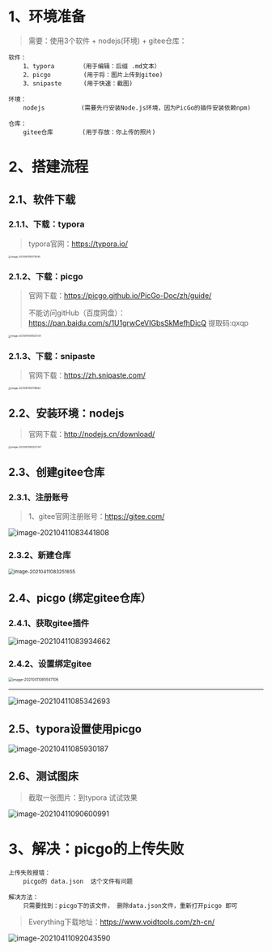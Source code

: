 # 1、环境准备

> 需要：使用3个软件 +  nodejs(环境) + gitee仓库：

~~~
软件：
	1、typora       （用于编辑：后缀 .md文本）
	2、picgo		    (用于将：图片上传到gitee)
	3、snipaste      (用于快速：截图)
	
环境：
	nodejs          (需要先行安装Node.js环境，因为PicGo的插件安装依赖npm)
	
仓库：
	gitee仓库        (用于存放：你上传的照片)
~~~





# 2、搭建流程



## 2.1、软件下载



### 2.1.1、下载：typora

> typora官网：https://typora.io/

<img src="https://gitee.com/sheep-are-flying-in-the-sky/my-picture/raw/master/picture9/image-20210411081716145.png" alt="image-20210411081716145" style="zoom: 33%;" />





### 2.1.2、下载：picgo

> 官网下载：https://picgo.github.io/PicGo-Doc/zh/guide/
>
> 不能访问gitHub（百度网盘）：https://pan.baidu.com/s/1U1grwCeVIGbsSkMefhDicQ 提取码:qxqp 

<img src="https://gitee.com/sheep-are-flying-in-the-sky/my-picture/raw/master/picture9/image-20210411081921734.png" alt="image-20210411081921734" style="zoom: 33%;" />



### 2.1.3、下载：snipaste

> 官网下载：https://zh.snipaste.com/

<img src="https://gitee.com/sheep-are-flying-in-the-sky/my-picture/raw/master/picture9/image-20210411091118842.png" alt="image-20210411091118842" style="zoom: 33%;" />









## 2.2、安装环境：nodejs

> 官网下载：http://nodejs.cn/download/

<img src="https://gitee.com/sheep-are-flying-in-the-sky/my-picture/raw/master/picture9/image-20210411082527147.png" alt="image-20210411082527147" style="zoom: 33%;" />









## 2.3、创建gitee仓库



### 2.3.1、注册账号

> 1、gitee官网注册账号：https://gitee.com/

![image-20210411083441808](https://gitee.com/sheep-are-flying-in-the-sky/my-picture/raw/master/picture9/image-20210411083441808.png)



### 2.3.2、新建仓库

<img src="https://gitee.com/sheep-are-flying-in-the-sky/my-picture/raw/master/picture9/image-20210411083251655.png" alt="image-20210411083251655" style="zoom: 67%;" />







## 2.4、picgo (绑定gitee仓库）

### 2.4.1、获取gitee插件

![image-20210411083934662](https://gitee.com/sheep-are-flying-in-the-sky/my-picture/raw/master/picture9/image-20210411083934662.png)



### 2.4.2、设置绑定gitee

<img src="https://gitee.com/sheep-are-flying-in-the-sky/my-picture/raw/master/picture9/image-20210411085547106.png" alt="image-20210411085547106" style="zoom:50%;" />

---

![image-20210411085342693](https://gitee.com/sheep-are-flying-in-the-sky/my-picture/raw/master/picture9/image-20210411085342693.png)





## 2.5、typora设置使用picgo

![image-20210411085930187](https://gitee.com/sheep-are-flying-in-the-sky/my-picture/raw/master/picture9/image-20210411085930187.png)





## 2.6、测试图床

> 截取一张图片：到typora 试试效果

![image-20210411090600991](https://gitee.com/sheep-are-flying-in-the-sky/my-picture/raw/master/picture9/image-20210411090600991.png)







# 3、解决：picgo的上传失败

~~~
上传失败报错：
	picgo的 data.json  这个文件有问题
	
解决方法：
	只需要找到：picgo下的该文件， 删除data.json文件，重新打开picgo 即可
~~~

> Everything下载地址：https://www.voidtools.com/zh-cn/

![image-20210411092043590](https://gitee.com/sheep-are-flying-in-the-sky/my-picture/raw/master/picture9/image-20210411092043590.png)

